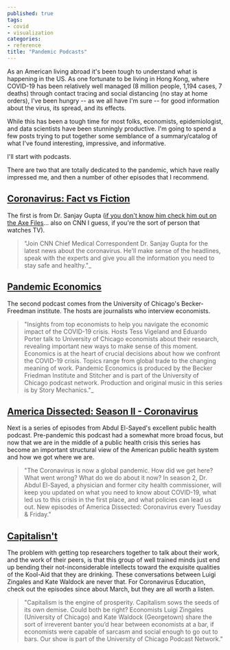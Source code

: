 ```yaml
---
published: true
tags:
- covid
- visualization 
categories:
- reference
title: "Pandemic Podcasts"
---
```


As an American living abroad it's been tough to understand what is happening in the US. As one fortunate to be living in Hong Kong, where COVID-19 has been relatively well managed (8 million people, 1,194 cases, 7 deaths) through contact tracing and social distancing (no stay at home orders), I've been hungry -- as we all have I'm sure -- for good information about the virus, its spread, and its effects. 

While this has been a tough time for most folks, economists, epidemiologist, and data scientists have been stunningly productive. I'm going to spend a few posts trying to put together some semblance of a summary/catalog of what I've found interesting, impressive, and informative.

I'll start with podcasts.

There are two that are totally dedicated to the pandemic, which have really impressed me, and then a number of other episodes that I recommend. 

## [Coronavirus: Fact vs Fiction](https://edition.cnn.com/audio/podcasts/corona-virus)

The first is from Dr. Sanjay Gupta ([if you don't know him check him out on the Axe Files](https://omny.fm/shows/the-axe-files-with-david-axelrod/ep-378-dr-sanjay-gupta)... also on CNN I guess, if you're the sort of person that watches TV). 

>"Join CNN Chief Medical Correspondent Dr. Sanjay Gupta for the latest news about the coronavirus. He'll make sense of the headlines, speak with the experts and give you all the information you need to stay safe and healthy."_

## [Pandemic Economics](https://bfi.uchicago.edu/podcast/pandemic-economics/)

The second podcast comes from the University of Chicago's Becker-Freedman institute. The hosts are journalists who interview economists.

>"Insights from top economists to help you navigate the economic impact of the COVID-19 crisis. Hosts Tess Vigeland and Eduardo Porter talk to University of Chicago economists about their research, revealing important new ways to make sense of this moment. Economics is at the heart of crucial decisions about how we confront the COVID-19 crisis. Topics range from global trade to the changing meaning of work. Pandemic Economics is produced by the Becker Friedman Institute and Stitcher and is part of the University of Chicago podcast network. Production and original music in this series is by Story Mechanics."_

## [America Dissected: Season II - Coronavirus](https://crooked.com/podcast-series/america-dissected/)

Next is a series of episodes from Abdul El-Sayed's excellent public health podcast. Pre-pandemic this podcast had a somewhat more broad focus, but now that we are in the middle of a public health crisis this series has become an important structural view of the American public health system and how we got where we are.

>"The Coronavirus is now a global pandemic. How did we get here? What went wrong? What do we do about it now? In season 2, Dr. Abdul El-Sayed, a physician and former city health commissioner, will keep you updated on what you need to know about COVID-19, what led us to this crisis in the first place, and what policies can lead us out. New episodes of America Dissected: Coronavirus every Tuesday & Friday."

## [Capitalisn't](https://podcasts.apple.com/us/podcast/capitalisnt/id1326698855)

The problem with getting top researchers together to talk about their work, and the work of their peers, is that this group of well trained minds just end up bending their not-inconsiderable intellects toward the exquisite qualities of the Kool-Aid that they are drinking. These conversations between Luigi Zingales and Kate Waldock are never that. For Coronavirus Education, check out the episodes since about March, but they are all worth a listen.

>"Capitalism is the engine of prosperity. Capitalism sows the seeds of its own demise. Could both be right? Economists Luigi Zingales (University of Chicago) and Kate Waldock (Georgetown) share the sort of irreverent banter you’d hear between economists at a bar, if economists were capable of sarcasm and social enough to go out to bars. Our show is part of the University of Chicago Podcast Network."

